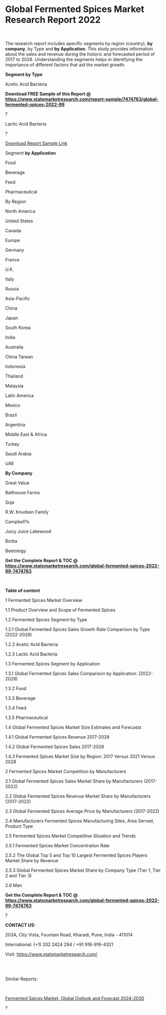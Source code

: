 <h1>Global Fermented Spices Market Research Report 2022</h1><br/><p>The research report includes specific segments by region (country), <strong>by company</strong>, by Type and <strong>by Application</strong>. This study provides information about the sales and revenue during the historic and forecasted period of 2017 to 2028. Understanding the segments helps in identifying the importance of different factors that aid the market growth.</p>
 
 
 
 <p><strong>Segment by Type</strong></p>
 
 
 
 <p>Acetic Acid Bacteria</p>
 
 
 
 <div><b>Download FREE Sample of this Report @ <a href="https://www.statsmarketresearch.com/download-free-sample/7474763/global-fermented-spices-2022-99">https://www.statsmarketresearch.com/report-sample/7474763/global-fermented-spices-2022-99</a></b></div>
 
 
 
 <p>? </p>
 
 
 
 <p>Lactic Acid Bacteria</p>
 
 
 
 <p>? </p>
 
 
 
 <p><a href="https://www.statsmarketresearch.com/download-free-sample/7474763/global-fermented-spices-2022-99">Download Report Sample Link</a></p>
 
 
 
 <p>Segment <strong>by Application</strong></p>
 
 
 
 <p>Food</p>
 
 
 
 <p>Beverage</p>
 
 
 
 <p>Feed</p>
 
 
 
 <p>Pharmaceutical</p>
 
 
 
 <p>By Region</p>
 
 
 
 <p>North America</p>
 
 
 
 <p>United States</p>
 
 
 
 <p>Canada</p>
 
 
 
 <p>Europe</p>
 
 
 
 <p>Germany</p>
 
 
 
 <p>France</p>
 
 
 
 <p>U.K.</p>
 
 
 
 <p>Italy</p>
 
 
 
 <p>Russia</p>
 
 
 
 <p>Asia-Pacific</p>
 
 
 
 <p>China</p>
 
 
 
 <p>Japan</p>
 
 
 
 <p>South Korea</p>
 
 
 
 <p>India</p>
 
 
 
 <p>Australia</p>
 
 
 
 <p>China Taiwan</p>
 
 
 
 <p>Indonesia</p>
 
 
 
 <p>Thailand</p>
 
 
 
 <p>Malaysia</p>
 
 
 
 <p>Latin America</p>
 
 
 
 <p>Mexico</p>
 
 
 
 <p>Brazil</p>
 
 
 
 <p>Argentina</p>
 
 
 
 <p>Middle East & Africa</p>
 
 
 
 <p>Turkey</p>
 
 
 
 <p>Saudi Arabia</p>
 
 
 
 <p>UAE</p>
 
 
 
 <p><strong>By Company</strong></p>
 
 
 
 <p>Great Value</p>
 
 
 
 <p>Balthouse Farms</p>
 
 
 
 <p>Suja</p>
 
 
 
 <p>R.W. Knudsen Family</p>
 
 
 
 <p>Campbell?s</p>
 
 
 
 <p>Juicy Juice Lakewood</p>
 
 
 
 <p>Biotta</p>
 
 
 
 <p>Beetology</p>
 
 
 
 <div><b>Get the Complete Report & TOC @ <a href="https://www.statsmarketresearch.com/global-fermented-spices-2022-99-7474763">https://www.statsmarketresearch.com/global-fermented-spices-2022-99-7474763</a></b></div>
 
 
 
 <p><br />
 
 <b>Table of content</b></p>
 
 
 
 <p>1 Fermented Spices Market Overview<br />
 
 1.1 Product Overview and Scope of Fermented Spices<br />
 
 1.2 Fermented Spices Segment by Type<br />
 
 1.2.1 Global Fermented Spices Sales Growth Rate Comparison by Type (2022-2028)<br />
 
 1.2.2 Acetic Acid Bacteria<br />
 
 1.2.3 Lactic Acid Bacteria<br />
 
 1.3 Fermented Spices Segment by Application<br />
 
 1.3.1 Global Fermented Spices Sales Comparison by Application: (2022-2028)<br />
 
 1.3.2 Food<br />
 
 1.3.3 Beverage<br />
 
 1.3.4 Feed<br />
 
 1.3.5 Pharmaceutical<br />
 
 1.4 Global Fermented Spices Market Size Estimates and Forecasts<br />
 
 1.4.1 Global Fermented Spices Revenue 2017-2028<br />
 
 1.4.2 Global Fermented Spices Sales 2017-2028<br />
 
 1.4.3 Fermented Spices Market Size by Region: 2017 Versus 2021 Versus 2028<br />
 
 2 Fermented Spices Market Competition by Manufacturers<br />
 
 2.1 Global Fermented Spices Sales Market Share by Manufacturers (2017-2022)<br />
 
 2.2 Global Fermented Spices Revenue Market Share by Manufacturers (2017-2022)<br />
 
 2.3 Global Fermented Spices Average Price by Manufacturers (2017-2022)<br />
 
 2.4 Manufacturers Fermented Spices Manufacturing Sites, Area Served, Product Type<br />
 
 2.5 Fermented Spices Market Competitive Situation and Trends<br />
 
 2.5.1 Fermented Spices Market Concentration Rate<br />
 
 2.5.2 The Global Top 5 and Top 10 Largest Fermented Spices Players Market Share by Revenue<br />
 
 2.5.3 Global Fermented Spices Market Share by Company Type (Tier 1, Tier 2 and Tier 3)<br />
 
 2.6 Man</p>
 
 
 
 <div><b>Get the Complete Report & TOC @ <a href="https://www.statsmarketresearch.com/global-fermented-spices-2022-99-7474763">https://www.statsmarketresearch.com/global-fermented-spices-2022-99-7474763</a></b></div>
 
 
 
 <p>? </p>
 
 
 
 <p><b>CONTACT US:</b><br />
 
 203A, City Vista, Fountain Road, Kharadi, Pune, India - 411014<br />
 
 International: (+1) 332 2424 294 / +91 916-916-4321<br />
 
 Visit: <a href="https://www.statsmarketresearch.com/">https://www.statsmarketresearch.com/</a><br />
 
 <br />
 
 <br />
 
 Similar Reports:<br />
 
 <br />
 
 <a href="https://www.statsmarketresearch.com/global-fermented-spices-forecast-2024-2030-927-7847727">Fermented Spices Market, Global Outlook and Forecast 2024-2030</a><br />
 
 ? </p>